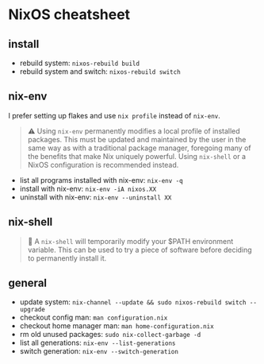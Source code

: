 # NixOS cheatsheet

## install

* rebuild system: `nixos-rebuild build`
* rebuild system and switch: `nixos-rebuild switch` 

## nix-env

I prefer setting up flakes and use `nix profile` instead of `nix-env`.

> ⚠️  Using `nix-env` permanently modifies a local profile of installed packages. This must be updated and maintained by the user in the same way as with a traditional package manager, foregoing many of the benefits that make Nix uniquely powerful. Using `nix-shell` or a NixOS configuration is recommended instead.

* list all programs installed with nix-env: `nix-env -q`
* install with nix-env: `nix-env -iA nixos.XX`
* uninstall with nix-env: `nix-env --uninstall XX`

## nix-shell

> 🧐 A `nix-shell` will temporarily modify your \$PATH environment variable. This can be used to try a piece of software before deciding to permanently install it.

## general

* update system: `nix-channel --update && sudo nixos-rebuild switch --upgrade`
* checkout config man: `man configuration.nix`
* checkout home manager man: `man home-configuration.nix`
* rm old unused packages: `sudo nix-collect-garbage -d`
* list all generations: `nix-env --list-generations`
* switch generation: `nix-env --switch-generation`


